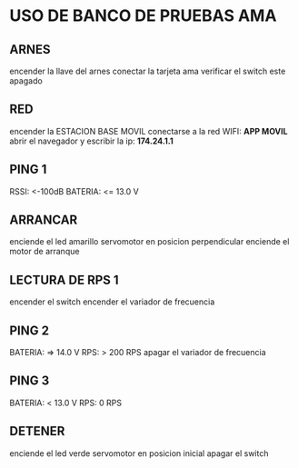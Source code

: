 # USO DE BANCO DE PRUEBAS AMA
## ARNES
encender la llave del arnes
conectar la tarjeta ama 
verificar el switch este apagado
## RED
encender la ESTACION BASE MOVIL
conectarse a la red WIFI: **APP MOVIL**
abrir el navegador y escribir la ip: **174.24.1.1**
## PING 1 
RSSI: <-100dB
BATERIA: <= 13.0 V
## ARRANCAR
enciende el led amarillo 
servomotor en posicion perpendicular
enciende el motor de arranque 
## LECTURA DE RPS 1
encender el switch
encender el variador de frecuencia
## PING 2
BATERIA: => 14.0 V
RPS: > 200 RPS
apagar el variador de frecuencia
## PING 3
BATERIA: < 13.0 V
RPS: 0 RPS
## DETENER 
enciende el led verde 
servomotor en posicion inicial
apagar el switch
